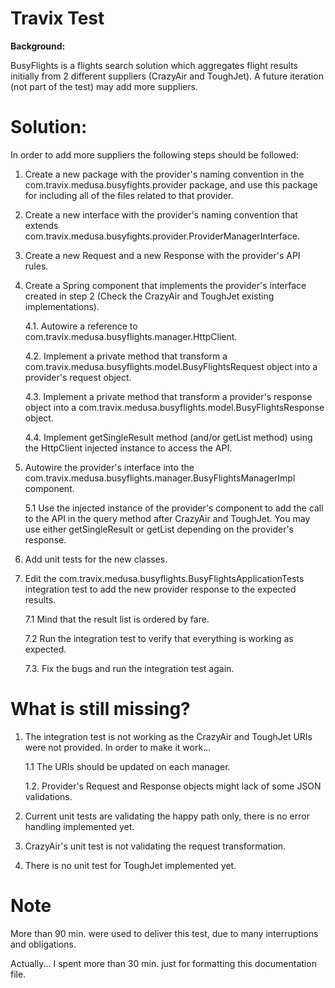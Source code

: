 # Travix Test

**Background:**

BusyFlights is a flights search solution which aggregates flight results initially from 2 different suppliers (CrazyAir and ToughJet). A future iteration (not part of the test) may add more suppliers.

# Solution:

In order to add more suppliers the following steps should be followed:

1. Create a new package with the provider's naming convention in the com.travix.medusa.busyfights.provider package, and use this package for including all of the files related to that provider.

2. Create a new interface with the provider's naming convention that extends com.travix.medusa.busyfights.provider.ProviderManagerInterface.

3. Create a new Request and a new Response with the provider's API rules.

4. Create a Spring component that implements the provider's interface created in step 2 (Check the CrazyAir and ToughJet existing implementations).

    4.1. Autowire a reference to com.travix.medusa.busyflights.manager.HttpClient.

    4.2. Implement a private method that transform a com.travix.medusa.busyflights.model.BusyFlightsRequest object into a provider's request object.

    4.3. Implement a private method that transform a provider's response object into a com.travix.medusa.busyflights.model.BusyFlightsResponse object.

    4.4. Implement getSingleResult method (and/or getList method) using the HttpClient injected instance to access the API.

5. Autowire the provider's interface into the com.travix.medusa.busyflights.manager.BusyFlightsManagerImpl component.

    5.1 Use the injected instance of the provider's component to add the call to the API in the query method after CrazyAir and ToughJet. You may use either getSingleResult or getList depending on the provider's response.

6. Add unit tests for the new classes.

7. Edit the com.travix.medusa.busyflights.BusyFlightsApplicationTests integration test to add the new provider response to the expected results.

    7.1 Mind that the result list is ordered by fare.

    7.2 Run the integration test to verify that everything is working as expected.

    7.3. Fix the bugs and run the integration test again.

# What is still missing?

1. The integration test is not working as the CrazyAir and ToughJet URIs were not provided. In order to make it work...

    1.1 The URIs should be updated on each manager.

    1.2. Provider's Request and Response objects might lack of some JSON validations.

2. Current unit tests are validating the happy path only, there is no error handling implemented yet.

3. CrazyAir's unit test is not validating the request transformation.

4. There is no unit test for ToughJet implemented yet.

# Note

More than 90 min. were used to deliver this test, due to many interruptions and obligations.

Actually... I spent more than 30 min. just for formatting this documentation file.

